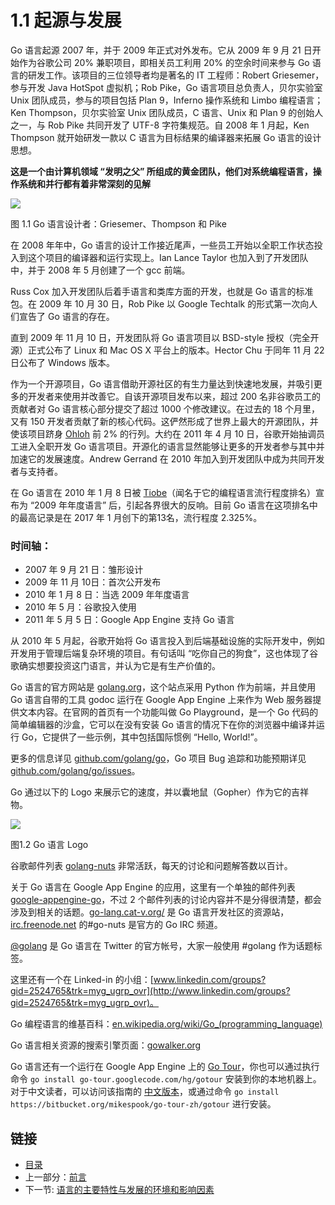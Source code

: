 # 1.1 起源与发展

Go 语言起源 2007 年，并于 2009 年正式对外发布。它从 2009 年 9 月 21 日开始作为谷歌公司 20% 兼职项目，即相关员工利用 20% 的空余时间来参与 Go 语言的研发工作。该项目的三位领导者均是著名的 IT 工程师：Robert Griesemer，参与开发 Java HotSpot 虚拟机；Rob Pike，Go 语言项目总负责人，贝尔实验室 Unix 团队成员，参与的项目包括 Plan 9，Inferno 操作系统和 Limbo 编程语言；Ken Thompson，贝尔实验室 Unix 团队成员，C 语言、Unix 和 Plan 9 的创始人之一，与 Rob Pike 共同开发了 UTF-8 字符集规范。自 2008 年 1 月起，Ken Thompson 就开始研发一款以 C 语言为目标结果的编译器来拓展 Go 语言的设计思想。

**这是一个由计算机领域 “发明之父” 所组成的黄金团队，他们对系统编程语言，操作系统和并行都有着非常深刻的见解**

![](images/1.1.designers_of_Go.jpg?raw=true)

图 1.1 Go 语言设计者：Griesemer、Thompson 和 Pike

在 2008 年年中，Go 语言的设计工作接近尾声，一些员工开始以全职工作状态投入到这个项目的编译器和运行实现上。Ian Lance Taylor 也加入到了开发团队中，并于 2008 年 5 月创建了一个 gcc 前端。

Russ Cox 加入开发团队后着手语言和类库方面的开发，也就是 Go 语言的标准包。在 2009 年 10 月 30 日，Rob Pike 以 Google Techtalk 的形式第一次向人们宣告了 Go 语言的存在。

直到 2009 年 11 月 10 日，开发团队将 Go 语言项目以 BSD-style 授权（完全开源）正式公布了 Linux 和 Mac OS X 平台上的版本。Hector Chu 于同年 11 月 22 日公布了 Windows 版本。

作为一个开源项目，Go 语言借助开源社区的有生力量达到快速地发展，并吸引更多的开发者来使用并改善它。自该开源项目发布以来，超过 200 名非谷歌员工的贡献者对 Go 语言核心部分提交了超过 1000 个修改建议。在过去的 18 个月里，又有 150 开发者贡献了新的核心代码。这俨然形成了世界上最大的开源团队，并使该项目跻身 [Ohloh](http://www.ohloh.net) 前 2% 的行列。大约在 2011 年 4 月 10 日，谷歌开始抽调员工进入全职开发 Go 语言项目。开源化的语言显然能够让更多的开发者参与其中并加速它的发展速度。Andrew Gerrand 在 2010 年加入到开发团队中成为共同开发者与支持者。

在 Go 语言在 2010 年 1 月 8 日被 [Tiobe](http://www.tiobe.com)（闻名于它的编程语言流行程度排名）宣布为 “2009 年年度语言” 后，引起各界很大的反响。目前 Go 语言在这项排名中的最高记录是在 2017 年 1 月创下的第13名，流行程度 2.325%。

### 时间轴：

- 2007 年 9 月 21 日：雏形设计
- 2009 年 11 月 10日：首次公开发布
- 2010 年 1 月 8 日：当选 2009 年年度语言
- 2010 年 5 月：谷歌投入使用
- 2011 年 5 月 5 日：Google App Engine 支持 Go 语言

从 2010 年 5 月起，谷歌开始将 Go 语言投入到后端基础设施的实际开发中，例如开发用于管理后端复杂环境的项目。有句话叫 “吃你自己的狗食”，这也体现了谷歌确实想要投资这门语言，并认为它是有生产价值的。

Go 语言的官方网站是 [golang.org](http://golang.org)，这个站点采用 Python 作为前端，并且使用 Go 语言自带的工具 godoc 运行在 Google App Engine 上来作为 Web 服务器提供文本内容。在官网的首页有一个功能叫做 Go Playground，是一个 Go 代码的简单编辑器的沙盒，它可以在没有安装 Go 语言的情况下在你的浏览器中编译并运行 Go，它提供了一些示例，其中包括国际惯例 “Hello, World!”。

更多的信息详见 [github.com/golang/go](https://github.com/golang/go)，Go 项目 Bug 追踪和功能预期详见 [github.com/golang/go/issues](https://github.com/golang/go/issues)。

Go 通过以下的 Logo 来展示它的速度，并以囊地鼠（Gopher）作为它的吉祥物。

![](images/1.2.Go_logo.jpg?raw=true)

图1.2 Go 语言 Logo

谷歌邮件列表 [golang-nuts](http://groups.google.com/group/golang-nuts/) 非常活跃，每天的讨论和问题解答数以百计。

关于 Go 语言在 Google App Engine 的应用，这里有一个单独的邮件列表 [google-appengine-go](https://groups.google.com/forum/#!forum/google-appengine-go)，不过 2 个邮件列表的讨论内容并不是分得很清楚，都会涉及到相关的话题。[go-lang.cat-v.org/](http://go-lang.cat-v.org/) 是 Go 语言开发社区的资源站，[irc.freenode.net](http://irc.freenode.net) 的#go-nuts 是官方的 Go IRC 频道。

[@golang](https://twitter.com/golang) 是 Go 语言在 Twitter 的官方帐号，大家一般使用 #golang 作为话题标签。

这里还有一个在 Linked-in 的小组：[www.linkedin.com/groups?gid=2524765&trk=myg_ugrp_ovr](http://www.linkedin.com/groups?gid=2524765&trk=myg_ugrp_ovr)。

Go 编程语言的维基百科：[en.wikipedia.org/wiki/Go_(programming_language)](http://en.wikipedia.org/wiki/Go_\(programming_language\))

Go 语言相关资源的搜索引擎页面：[gowalker.org](https://gowalker.org)

Go 语言还有一个运行在 Google App Engine 上的 [Go Tour](http://tour.golang.org/)，你也可以通过执行命令 `go install go-tour.googlecode.com/hg/gotour` 安装到你的本地机器上。对于中文读者，可以访问该指南的 [中文版本](http://go-tour-zh.appspot.com/)，或通过命令 `go install https://bitbucket.org/mikespook/go-tour-zh/gotour` 进行安装。

## 链接

- [目录](directory.html)
- 上一部分：[前言](preface.html)
- 下一节: [语言的主要特性与发展的环境和影响因素](01.2.html)
